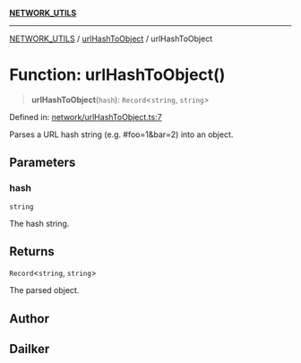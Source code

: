 [**NETWORK_UTILS**](../../README.md)

***

[NETWORK_UTILS](../../README.md) / [urlHashToObject](../README.md) / urlHashToObject

# Function: urlHashToObject()

> **urlHashToObject**(`hash`): `Record`\<`string`, `string`\>

Defined in: [network/urlHashToObject.ts:7](https://github.com/dailker/everyutil/blob/7c30ec40bbb398255a9be572db0a537e8bcb9c11/src/network/urlHashToObject.ts#L7)

Parses a URL hash string (e.g. #foo=1&bar=2) into an object.

## Parameters

### hash

`string`

The hash string.

## Returns

`Record`\<`string`, `string`\>

The parsed object.

## Author

## Dailker
